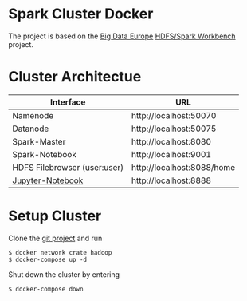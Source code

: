 # Spark Cluster Docker

The project is based on the [Big Data Europe](https://www.big-data-europe.eu/) [HDFS/Spark Workbench](https://github.com/big-data-europe/docker-hadoop-spark-workbench.git) project.

# Cluster Architectue

|Interface|URL|
|-|-|
|Namenode|http://localhost:50070|
|Datanode|http://localhost:50075|
|Spark-Master|http://localhost:8080|
|Spark-Notebook|http://localhost:9001|
|HDFS Filebrowser (user:user)|http://localhost:8088/home|
|[Jupyter-Notebook](https://jupyter-docker-stacks.readthedocs.io/en/latest/index.html)|http://localhost:8888|

# Setup Cluster

Clone the [git project](https://github.com/BernhardMayrhofer/spark_hadoop_docker.git) and run

    $ docker network crate hadoop
    $ docker-compose up -d

Shut down the cluster by entering

    $ docker-compose down

